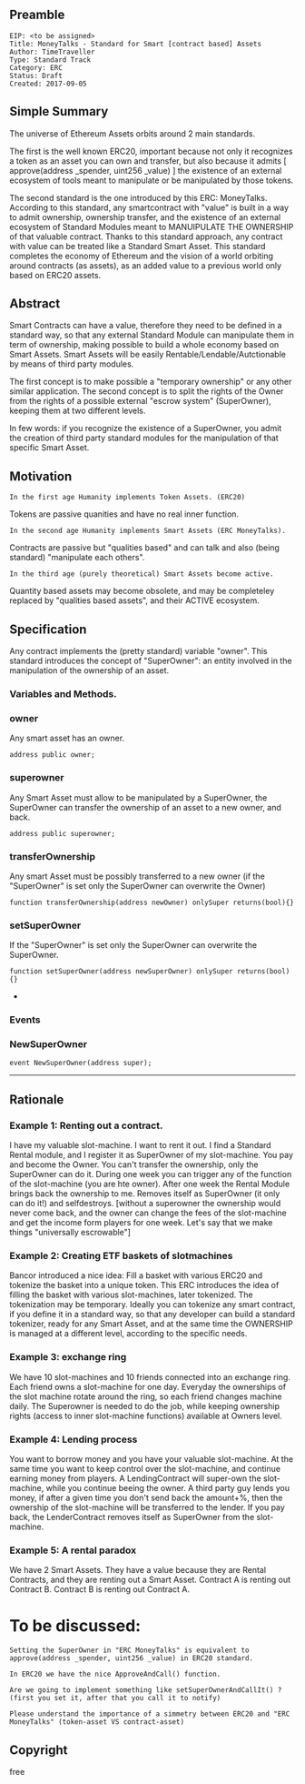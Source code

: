 
## Preamble

    EIP: <to be assigned>
    Title: MoneyTalks - Standard for Smart [contract based] Assets
    Author: TimeTraveller
    Type: Standard Track
    Category: ERC 
    Status: Draft
    Created: 2017-09-05


## Simple Summary
The universe of Ethereum Assets orbits around 2 main standards.

The first is the well known ERC20, important because not only it recognizes a token as an asset you can own and transfer, but also because it admits [ approve(address _spender, uint256 _value) ] the existence of an external ecosystem of tools meant to manipulate or be manipulated by those tokens.

The second standard is the one introduced by this ERC: MoneyTalks. According to this standard, any smartcontract with "value" is built in a way to admit ownership, ownership transfer, and the existence of an external ecosystem of Standard Modules meant to MANUIPULATE THE OWNERSHIP of that valuable contract. Thanks to this standard approach, any contract with value can be treated like a Standard Smart Asset.
This standard completes the economy of Ethereum and the vision of a world orbiting around contracts (as assets), as an added value to a previous world only based on ERC20 assets.

## Abstract
Smart Contracts can have a value, therefore they need to be defined in a standard way, so that any external Standard Module can manipulate them in term of ownership, making possible to build a whole economy based on Smart Assets. Smart Assets will be easily Rentable/Lendable/Autctionable by means of third party modules.

The first concept is to make possible a "temporary ownership" or any other similar application.
The second concept is to split the rights of the Owner from the rights of a possible external "escrow system" (SuperOwner), keeping them at two different levels.

In few words: if you recognize the existence of a SuperOwner, you admit the creation of third party standard modules for the manipulation of that specific Smart Asset.


## Motivation

    In the first age Humanity implements Token Assets. (ERC20)
Tokens are passive quanities and have no real inner function.

    In the second age Humanity implements Smart Assets (ERC MoneyTalks).
Contracts are passive but "qualities based" and can talk and also (being standard)  "manipulate each others".

    In the third age (purely theoretical) Smart Assets become active.
Quantity based assets may become obsolete, and may be completeley replaced by "qualities based assets", and their ACTIVE ecosystem.


## Specification
Any contract implements the (pretty standard) variable "owner".
This standard introduces the concept of "SuperOwner": an entity involved in the manipulation of the ownership of an asset.

### Variables and Methods.

### owner
Any smart asset has an owner.

    address public owner;


### superowner
Any Smart Asset must allow to be manipulated by a SuperOwner, the SuperOwner can transfer the ownership of an asset to a new owner, and back.

    address public superowner;
    
    
### transferOwnership
Any smart Asset must be possibly transferred to a new owner
(if the "SuperOwner" is set only the SuperOwner can overwrite the Owner)

    function transferOwnership(address newOwner) onlySuper returns(bool){}


### setSuperOwner
If the "SuperOwner" is set only the SuperOwner can overwrite the SuperOwner.

    function setSuperOwner(address newSuperOwner) onlySuper returns(bool){}
    
-
### Events

### NewSuperOwner

    event NewSuperOwner(address super);
    
---

## Rationale
### Example 1: Renting out a contract.
I have my valuable slot-machine. I want to rent it out. I find a Standard Rental module, and I register it as SuperOwner of my slot-machine. You pay and become the Owner. You can't transfer the ownership, only the SuperOwner can do it. During one week you can trigger any of the function of the slot-machine (you are hte owner). After one week the Rental Module brings back the ownership to me. Removes itself as SuperOwner (it only can do it!) and selfdestroys. [without a superowner the ownership would never come back, and the owner can change the fees of the slot-machine and get the income form players for one week. Let's say that we make things "universally escrowable"]

### Example 2: Creating ETF baskets of slotmachines
Bancor introduced a nice idea: Fill a basket with various ERC20 and tokenize the basket into a unique token.
This ERC introduces the idea of filling the basket with various slot-machines, later tokenized.
The tokenization may be temporary. Ideally you can tokenize any smart contract, if you define it in a standard way, so that any developer can build a standard tokenizer, ready for any Smart Asset, and at the same time the OWNERSHIP is managed at a different level, according to the specific needs.

### Example 3: exchange ring
We have 10 slot-machines and 10 friends connected into an exchange ring. Each friend owns a slot-machine for one day. Everyday the ownerships of the slot machine rotate around the ring, so each friend changes machine daily. The Superowner is needed to do the job, while keeping ownership rights (access to inner slot-machine functions) available at Owners level.

### Example 4: Lending process
You want to borrow money and you have your valuable slot-machine. At the same time you want to keep control over the slot-machine, and continue earning money from players. A LendingContract will super-own the slot-machine, while you continue beeing the owner. A third party guy lends you money, if after a given time you don't send back the amount+%, then the ownership of the slot-machine will be transferred to the lender. If you pay back, the LenderContract removes itself as SuperOwner from the slot-machine.

### Example 5: A rental paradox
We have 2 Smart Assets.
They have a value because they are Rental Contracts, and they are renting out a Smart Asset.
Contract A is renting out Contract B.
Contract B is renting out Contract A.


# To be discussed:

    Setting the SuperOwner in "ERC MoneyTalks" is equivalent to approve(address _spender, uint256 _value) in ERC20 standard.

    In ERC20 we have the nice ApproveAndCall() function.

    Are we going to implement something like setSuperOwnerAndCallIt() ? (first you set it, after that you call it to notify)
    
    Please understand the importance of a simmetry between ERC20 and "ERC MoneyTalks" (token-asset VS contract-asset)

## Copyright
free
